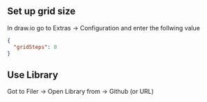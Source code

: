 ## Set up grid size
In draw.io go to Extras -> Configuration and enter the follwing value

```json
{
  "gridSteps": 8
}
```

## Use Library
Got to Filer -> Open Library from -> Github (or URL)
